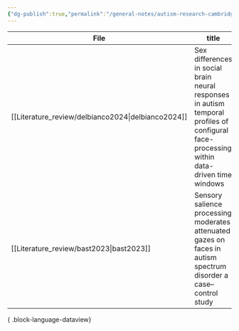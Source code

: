 ```yaml
---
{"dg-publish":true,"permalink":"/general-notes/autism-research-cambridge/"}
---
```




| File                                                  | title                                                                                                                                      | published | journal            | Paper_type     | DOI                                                                                                 |
| ----------------------------------------------------- | ------------------------------------------------------------------------------------------------------------------------------------------ | --------- | ------------------ | -------------- | --------------------------------------------------------------------------------------------------- |
| [[Literature_review/delbianco2024\|delbianco2024]] | Sex differences in social brain neural responses in autism temporal profiles of configural face-processing within data-driven time windows | 2024      | Scientific Reports | journalArticle | <ul><li>https://www.doi.org/10.1038/s41598-024-64387-9</li><li>10.1038/s41598-024-64387-9</li></ul> |
| [[Literature_review/bast2023\|bast2023]]           | Sensory salience processing moderates attenuated gazes on faces in autism spectrum disorder a case–control study                           | 2023      | Molecular Autism   | journalArticle | <ul><li>https://www.doi.org/10.1186/s13229-023-00537-6</li><li>10.1186/s13229-023-00537-6</li></ul> |

{ .block-language-dataview}
